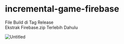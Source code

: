 # incremental-game-firebase

File Build di Tag Release<br>
Ekstrak Firebase.zip Terlebih Dahulu


![Untitled](https://user-images.githubusercontent.com/62318101/135709002-7cfa9a9a-152a-4c2c-9b3c-f8ae8d675eec.png)
